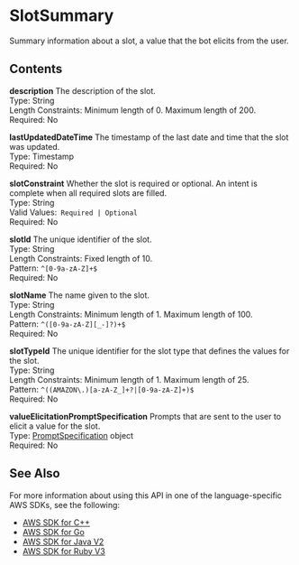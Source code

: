 # SlotSummary<a name="API_SlotSummary"></a>

Summary information about a slot, a value that the bot elicits from the user\.

## Contents<a name="API_SlotSummary_Contents"></a>

 **description**   <a name="lexv2-Type-SlotSummary-description"></a>
The description of the slot\.  
Type: String  
Length Constraints: Minimum length of 0\. Maximum length of 200\.  
Required: No

 **lastUpdatedDateTime**   <a name="lexv2-Type-SlotSummary-lastUpdatedDateTime"></a>
The timestamp of the last date and time that the slot was updated\.  
Type: Timestamp  
Required: No

 **slotConstraint**   <a name="lexv2-Type-SlotSummary-slotConstraint"></a>
Whether the slot is required or optional\. An intent is complete when all required slots are filled\.  
Type: String  
Valid Values:` Required | Optional`   
Required: No

 **slotId**   <a name="lexv2-Type-SlotSummary-slotId"></a>
The unique identifier of the slot\.  
Type: String  
Length Constraints: Fixed length of 10\.  
Pattern: `^[0-9a-zA-Z]+$`   
Required: No

 **slotName**   <a name="lexv2-Type-SlotSummary-slotName"></a>
The name given to the slot\.  
Type: String  
Length Constraints: Minimum length of 1\. Maximum length of 100\.  
Pattern: `^([0-9a-zA-Z][_-]?)+$`   
Required: No

 **slotTypeId**   <a name="lexv2-Type-SlotSummary-slotTypeId"></a>
The unique identifier for the slot type that defines the values for the slot\.  
Type: String  
Length Constraints: Minimum length of 1\. Maximum length of 25\.  
Pattern: `^((AMAZON\.)[a-zA-Z_]+?|[0-9a-zA-Z]+)$`   
Required: No

 **valueElicitationPromptSpecification**   <a name="lexv2-Type-SlotSummary-valueElicitationPromptSpecification"></a>
Prompts that are sent to the user to elicit a value for the slot\.  
Type: [PromptSpecification](API_PromptSpecification.md) object  
Required: No

## See Also<a name="API_SlotSummary_SeeAlso"></a>

For more information about using this API in one of the language\-specific AWS SDKs, see the following:
+  [ AWS SDK for C\+\+](https://docs.aws.amazon.com/goto/SdkForCpp/models.lex.v2-2020-08-07/SlotSummary) 
+  [ AWS SDK for Go](https://docs.aws.amazon.com/goto/SdkForGoV1/models.lex.v2-2020-08-07/SlotSummary) 
+  [ AWS SDK for Java V2](https://docs.aws.amazon.com/goto/SdkForJavaV2/models.lex.v2-2020-08-07/SlotSummary) 
+  [ AWS SDK for Ruby V3](https://docs.aws.amazon.com/goto/SdkForRubyV3/models.lex.v2-2020-08-07/SlotSummary) 